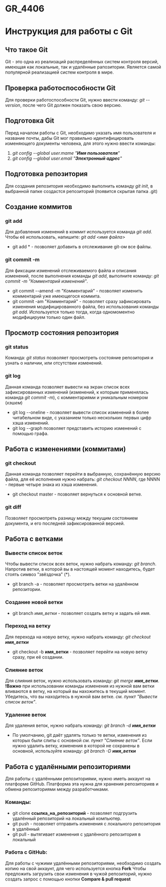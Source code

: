 # GR_4406

# Инструкция для работы с Git

## Что такое Git 
Git - это одна из реализаций распределённых систем контроля версий, имеющая как локальные, так и удалённые рапозитории. Является самой популярной реализацией систем контроля в мире.

## Проверка работоспособности Git
Для проверки работоспособности Git, нужно ввести команду: *git --version*, после чего Git должен показать свою версию.

## Подготовка Git
Перед началом работы с Git, необходимо указать имя пользователя и название почты, дабы Git мог правильно идентифицировать изменяющего документы человека, для этого нужно ввести команды:

1. *git config --global user.mame "**Имя пользователя**"*
2. *git config --global user.email "**Электронный адрес**"*

## Подготовка репозитория
Для создания репозитория необходимо выполнить команду *git init*, в выбранной папке создастся репозиторий (появится скрытая папка .git)

## Создание коммитов

### git add
Для добавления изменений в коммит используется команда *git add*. Чтобы её использовать, напишите: *git add <имя файла>*
* git add * - позволяет добавить в отслеживание git-ом все файлы.

### git commit -m
Для фиксации изменений отслеживаемого файла и описания изменений, после выполнения команды *git add*, выполните команду: *git commit -m "Комментарий изменений"*.
* git commit --amend -m "Комментарий" - позволяет изменить комментарий уже имеющегося коммита.
* git commit -am "Комментарий" - позволяет сразу зафиксировать изменения модифицированного файла, без использования команды *git add*. Используется только тогда, когда одномоментно модифицируем только один файл.

## Просмотр состояния репозитория

### git status
Команда: *git status* позволяет просмотреть состояние репозитория и узнать о наличии, или отсутствии изменений.

### git log
Данная команда позволяет вывести на экран список всех зафиксированных  изменений (изменений, к которым применялась команда *git commit -m*), с комментариями и уникальным номером (*хэшем*)
* git log --oneline - позволяет вывести список изменений в более читабельном виде, с указанием только нескольких первых цифр хэша изменений.
* git log --graph позволяет представить историю изменений с помощью графа.

## Работа с изменениями (коммитами)

### git checkout
Данная команда позволяет перейти в выбранную, сохранённую версию файла, для её исполнения нужно набрать: *git checkout NNNN*, где NNNN - первые четыре знака из хэша изменения.
* git checkout master - позволяет вернуться к основной ветке.

### git diff
Позволяет просмотреть разницу между текущим состоянием документа, и его последней зафиксированной версией.

## Работа с ветками

### Вывести список веток
Чтобы вывести список всех веток, нужно набрать команду: *git branch*.
Напротив ветки, в которой вы в настоящей момент находитесь, будет стоять симвоз "звёздочка" (*).
* git branch -a - позволяет просмотреть ветки на удалённом репозитории.

### Создание новой ветки
* git branch _имя_ветки_ - позволяет создать ветку и задать ей имя.

### Переход на ветку
Для перехода на новую ветку, нужно набрать команду: *git checkout __имя_ветки__*
* git checkout -b __имя_ветки__ - позволяет перейти на новую ветку сразу, при её создании.

### Слияние веток
Для слияния веток, нужно использовать команду: *git merge __имя_ветки__*.
**\!Важно** при использовании команды изменения из нужной вам ветки вливаются в ветку, на который вы нахожитесь в текущий момент. Убедитесь, что вы находитесь в нужной вам ветке. *см. пункт "Вывести список веток"*.

### Удаление веток
Для удаления веток, нужно набрать команду: *git branch -d __имя_ветки__*
* По умолчанию, git даёт удалять только те ветки, изменения из которых были слиты с основной *см. пункт "Слияние веток"*. Если нужно удалить ветку, изменения в которой не сохранены в основной, используйте команду: *git branch -D __имя_ветки__*

## Работа с удалёнными репозиториями

Для работы с удалёнными репозиториями, нужно иметь аккаунт на платформе GitHub. Платформа эта нужна для хранения репозиториев и обмена репозиториями между разработчиками.

### Команды:

* git clone __ссылка_на_репозиторий__ - позволяет подгрузить удалённый репозиторий на локальный компьютер.
* git push - позволяет отправить изменения с локального репозитория в удалённый
* git pull - вытягивает изменения с удалённого репозитория в локальный 

### Работа с GitHub:
Для работы с чужими удалёнными репозиториями, необходимо создать копию на свой аккаунт, для чего используется кнопка **Fork**
Чтобы предложить загрузить свои изменения в чужой репозиторий, нужно создать запрос с помощью кнопки **Compare & pull request**
